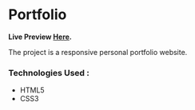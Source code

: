 # Portfolio

**Live Preview [Here](https://eslamtk.github.io/Portfolio/index.html).**

The project is a responsive personal portfolio website.

### Technologies Used :
* HTML5
* CSS3